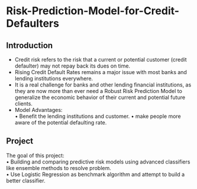 # Risk-Prediction-Model-for-Credit-Defaulters
## Introduction
- Credit risk refers to the risk that a current or potential customer (credit defaulter) may not repay back its dues on time. 
- Rising Credit Default Rates remains a major issue with most banks and lending institutions everywhere. 
- It is a real challenge for banks and other lending financial institutions, as they are now more than ever need a Robust Risk Prediction Model to generalize the economic behavior of their current and potential future clients. 
- Model Advantages:  
  • Benefit the lending institutions and customer. 
  • make people more aware of the potential defaulting rate.
  
## Project
The goal of this project:  
• Building and comparing predictive risk models using advanced classifiers like ensemble methods to resolve problem.  
• Use Logistic Regression as benchmark algorithm and attempt to build a better classifier.
